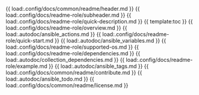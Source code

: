 {{ load:.config/docs/common/readme/header.md }}
{{ load:.config/docs/readme-role/subheader.md }}
{{ load:.config/docs/readme-role/quick-description.md }}
{{ template:toc }}
{{ load:.config/docs/readme-role/overview.md }}
{{ load:.autodoc/ansible_actions.md }}
{{ load:.config/docs/readme-role/quick-start.md }}
{{ load:.autodoc/ansible_variables.md }}
{{ load:.config/docs/readme-role/supported-os.md }}
{{ load:.config/docs/readme-role/dependencies.md }}
{{ load:.autodoc/collection_dependencies.md }}
{{ load:.config/docs/readme-role/example.md }}
{{ load:.autodoc/ansible_tags.md }}
{{ load:.config/docs/common/readme/contribute.md }}
{{ load:.autodoc/ansible_todo.md }}
{{ load:.config/docs/common/readme/license.md }}
